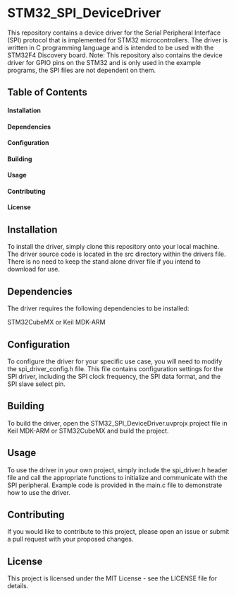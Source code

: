# STM32_SPI_DeviceDriver
This repository contains a device driver for the Serial Peripheral Interface (SPI) protocol that is implemented for STM32 microcontrollers. The driver is written in C programming language and is intended to be used with the STM32F4 Discovery board. Note: This repository also contains the device driver for GPIO pins on the STM32 and is only used in the example programs, the SPI files are not dependent on them.

## Table of Contents
#### Installation
#### Dependencies
#### Configuration
#### Building
#### Usage
#### Contributing
#### License

## Installation
To install the driver, simply clone this repository onto your local machine. The driver source code is located in the src directory within the drivers file. There is no need to keep the stand alone driver file if you intend to download for use. 

## Dependencies
The driver requires the following dependencies to be installed:

STM32CubeMX or 
Keil MDK-ARM

## Configuration
To configure the driver for your specific use case, you will need to modify the spi_driver_config.h file. This file contains configuration settings for the SPI driver, including the SPI clock frequency, the SPI data format, and the SPI slave select pin.

## Building
To build the driver, open the STM32_SPI_DeviceDriver.uvprojx project file in Keil MDK-ARM or STM32CubeMX and build the project.

## Usage
To use the driver in your own project, simply include the spi_driver.h header file and call the appropriate functions to initialize and communicate with the SPI peripheral. Example code is provided in the main.c file to demonstrate how to use the driver.

## Contributing
If you would like to contribute to this project, please open an issue or submit a pull request with your proposed changes.

## License
This project is licensed under the MIT License - see the LICENSE file for details.
